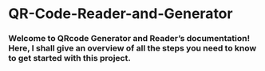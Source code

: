 # QR-Code-Reader-and-Generator
### Welcome to QRcode Generator and Reader’s documentation! Here, I shall give an overview of all the steps you need to know to get started with this project.
